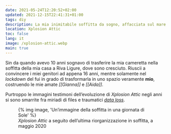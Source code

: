 ```yaml
---
date: 2021-05-24T12:20:52+02:00
updated: 2021-12-15T22:41:31+01:00
tags: diy
description: La mia inimitabile soffitta da sogno, affacciata sul mare di Riva Ligure
location: Xplosion Attic
toc: false
lang: it
image: /xplosion-attic.webp
main: true
---
```

Sin da quando avevo 10 anni sognavo di trasferire la mia cameretta nella soffitta della mia casa a Riva Ligure, dove sono cresciuto. Riuscii a convincere i miei genitori ad appena 16 anni, mentre solamente nel *lockdown* del fui in grado di trasformarla in uno spazio veramente **mio**, costruendo le mie amate <cite>[[Gianna]]</cite> e <cite>[[Aida]]</cite>.

Purtroppo le immagini testimoni dell’evoluzione di <cite>Xplosion Attic</cite> negli anni si sono smarrite fra miriadi di files e traumatici [*data loss*](https://tommi.space/storage#data-loss 'Narrazione dei miei data loss').

<figure>
	{% img image, 'Un’immagine della soffitta in una giornata di Sole' %}
	<figcaption><cite>Xplosion Attic</cite> a seguito dell’ultima riorganizzazione in soffitta, a maggio 2020</figcaption>
</figure>
